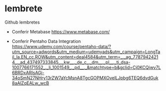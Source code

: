 # lembrete
Github lembretes


* Conferir Metabase https://www.metabase.com/

* Conferir Pentaho Data Integration  
https://www.udemy.com/course/pentaho-data/?utm_source=adwords&utm_medium=udemyads&utm_campaign=LongTail_la.EN_cc.ROW&utm_content=deal4584&utm_term=_._ag_77879424214_._ad_437497333845_._kw__._de_c_._dm__._pl__._ti_dsa-1007766171552_._li_1001549_._pd__._&matchtype=b&gclid=Cj0KCQjwv7L6BRDxARIsAGj-34oSmN27NHry13rZW7aYcMsnA8TgcGOPMXOvelLJpbg6TEQ6dvdGuk8aAlZqEALw_wcB
